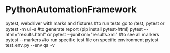 # PythonAutomationFramework
pytest, webdriver with marks and fixtures
#to run tests
go to /test, pytest or pytest -m ui -s
#to generate report (pip install pytest-html)
pytest --html="results.html" or pytest --junitxml="results.xml"
#to see all markers
pytest --markers
#to run specific test file on specific environment
pytest test_env.py --env qa -v

